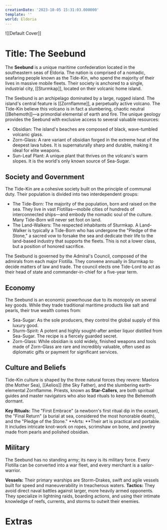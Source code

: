 ```yaml
---
creationDate: '2023-10-05 15:31:03.000000'
template: ''
world: Eldoria
---
```

![[Default Cover]]

# Title: The Seebund

The **Seebund** is a unique maritime confederation located in the southeastern seas of Eldoria. The nation is comprised of a nomadic, seafaring people known as the Tide-Kin, who spend the majority of their lives in massive mobile fleets. Their society is anchored to a single, industrial city, [[Sturmkap]], located on their volcanic home island.

The Seebund is an archipelago dominated by a large, rugged island. The island's central feature is [[Zornflamme]], a perpetually active volcano. The Tide-Kin believe this volcano is in fact a slumbering, chaotic neutral [[Behemoth]]—a primordial elemental of earth and fire. The unique geology provides the Seebund with exclusive access to several valuable resources:


- Obsidian: The island's beaches are composed of black, wave-tumbled volcanic glass.
- Zorn-Glass: A rare variant of obsidian forged in the extreme heat of the deepest lava tubes. It is supernaturally sharp and durable, making it ideal for elite weapons.
- Sun-Leaf Plant: A unique plant that thrives on the volcano's warm slopes. It is the world's only known source of Sea-Sugar.


## Society and Government

The Tide-Kin are a cohesive society built on the principle of communal duty. Their population is divided into two interdependent groups:


- The Tide-Born: The majority of the population, born and raised on the sea. They live in vast Flotillas—mobile cities of hundreds of interconnected ships—and embody the nomadic soul of the culture. Many Tide-Born will never set foot on land.
- The Land-Walkers: The respected inhabitants of Sturmkap. A Land-Walker is typically a Tide-Born who has undergone the "Pledge of the Stone," a sacred vow to forsake the sea and dedicate their life to the land-based industry that supports the fleets. This is not a lower class, but a position of honored sacrifice.


The Seebund is governed by the Admiral's Council, composed of the admirals from each major Flotilla. They convene annually in Sturmkap to decide matters of law and trade. The council elects one Tide-Lord to act as their head of state and commander-in-chief for a five-year term.

## Economy

The Seebund is an economic powerhouse due to its monopoly on several key goods. While they trade traditional maritime products like salt and pearls, their true wealth comes from:


- Sea-Sugar: As the sole producers, they control the global supply of this luxury good.
- Sturm-Spirit: A potent and highly sought-after amber liquor distilled from Sea-Sugar. The recipe is a fiercely guarded secret.
- Zorn-Glass: While obsidian is sold widely, finished weapons and tools made of Zorn-Glass are rare and incredibly valuable, often used as diplomatic gifts or payment for significant services.


## Culture and Beliefs

Tide-Kin culture is shaped by the three natural forces they revere: Maelora (the Mother Sea), [[Aelios]] (the Sky Father), and the slumbering earth-elemental Zornflamme. Priests, known as **Star-Callers**, are both spiritual guides and master navigators who also lead rituals to keep the Behemoth dormant.

**Key Rituals:** The "First Embrace" (a newborn's first ritual dip in the ocean), the "Final Return" (a burial at sea, considered the most honorable death), and the "Pledge of the Stone."
**Arts: **Their art is practical and portable. It includes intricate knot-work on ropes, scrimshaw on bone, and jewelry made from pearls and polished obsidian.

## Military

The Seebund has no standing army; its navy is its military force. Every Flotilla can be converted into a war fleet, and every merchant is a sailor-warrior.

**Vessels:** Their primary warships are Storm-Drakes, swift and agile vessels built for speed and maneuverability in treacherous waters.
**Tactics:** They avoid direct naval battles against larger, more heavily armed opponents. They specialize in lightning raids, boarding actions, and using their intimate knowledge of reefs, currents, and storms to outwit their enemies.

# Extras

